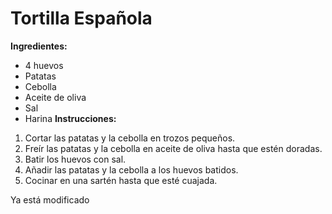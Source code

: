 # Tortilla Española
**Ingredientes:**
* 4 huevos
* Patatas
* Cebolla
* Aceite de oliva
* Sal
* Harina
**Instrucciones:**
1. Cortar las patatas y la cebolla en trozos pequeños.
2. Freír las patatas y la cebolla en aceite de oliva hasta que estén doradas.
3. Batir los huevos con sal.
4. Añadir las patatas y la cebolla a los huevos batidos.
5. Cocinar en una sartén hasta que esté cuajada.

Ya está modificado